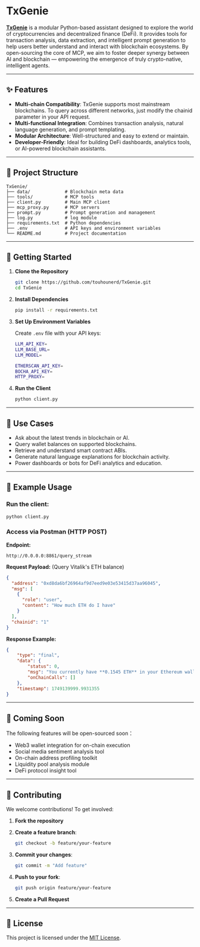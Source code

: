 # TxGenie

[**TxGenie**](https://txgenie.ai/) is a modular Python-based assistant designed to explore the world of cryptocurrencies and decentralized finance (DeFi). It provides tools for transaction analysis, data extraction, and intelligent prompt generation to help users better understand and interact with blockchain ecosystems. By open-sourcing the core of MCP, we aim to foster deeper synergy between AI and blockchain — empowering the emergence of truly crypto-native, intelligent agents.

---

## ✨ Features

- **Multi-chain Compatibility**: TxGenie supports most mainstream blockchains. To query across different networks, just modify the chainid parameter in your API request.
- **Multi-functional Integration**: Combines transaction analysis, natural language generation, and prompt templating.
- **Modular Architecture**: Well-structured and easy to extend or maintain.
- **Developer-Friendly**: Ideal for building DeFi dashboards, analytics tools, or AI-powered blockchain assistants.

---

## 📁 Project Structure

```
TxGenie/
├── data/             # Blockchain meta data
├── tools/            # MCP tools
├── client.py         # Main MCP client
├── mcp_proxy.py      # MCP servers
├── prompt.py         # Prompt generation and management
├── log.py            # log module
├── requirements.txt  # Python dependencies
├── .env              # API keys and environment variables
└── README.md         # Project documentation
```

---

## 🚀 Getting Started

1. **Clone the Repository**

   ```bash
   git clone https://github.com/touhounerd/TxGenie.git
   cd TxGenie
   ```

2. **Install Dependencies**

   ```bash
   pip install -r requirements.txt
   ```

3. **Set Up Environment Variables**

   Create `.env` file with your API keys:
   ```bash
   LLM_API_KEY=
   LLM_BASE_URL=
   LLM_MODEL=
   
   ETHERSCAN_API_KEY=
   BOCHA_API_KEY=
   HTTP_PROXY=
   ```

5. **Run the Client**

   ```bash
   python client.py
   ```

---

## 🧠 Use Cases

- Ask about the latest trends in blockchain or AI.
- Query wallet balances on supported blockchains.
- Retrieve and understand smart contract ABIs.
- Generate natural language explanations for blockchain activity.
- Power dashboards or bots for DeFi analytics and education.

---

## 🔧 Example Usage

### Run the client:

```bash
python client.py
```

### Access via Postman (HTTP POST)

**Endpoint:**
```
http://0.0.0.0:8861/query_stream
```

**Request Payload:** (Query Vitalik's ETH balance)

```json
{
  "address": "0xd8da6bf26964af9d7eed9e03e53415d37aa96045",
  "msg": [
    {
      "role": "user",
      "content": "How much ETH do I have"
    }
  ],
  "chainid": "1"
}
```

**Response Example:**

```json
{
    "type": "final",
    "data": {
        "status": 0,
        "msg": "You currently have **0.1545 ETH** in your Ethereum wallet.",
        "onChainCalls": []
    },
    "timestamp": 1749139999.9931355
}
```

---

## 🧪 Coming Soon
The following features will be open-sourced soon：
- Web3 wallet integration for on-chain execution
- Social media sentiment analysis tool
- On-chain address profiling toolkit
- Liquidity pool analysis module
- DeFi protocol insight tool

---

## 🤝 Contributing

We welcome contributions! To get involved:

1. **Fork the repository**
2. **Create a feature branch**:

   ```bash
   git checkout -b feature/your-feature
   ```

3. **Commit your changes**:

   ```bash
   git commit -m "Add feature"
   ```

4. **Push to your fork**:

   ```bash
   git push origin feature/your-feature
   ```

5. **Create a Pull Request**

---

## 📄 License

This project is licensed under the [MIT License](LICENSE).
